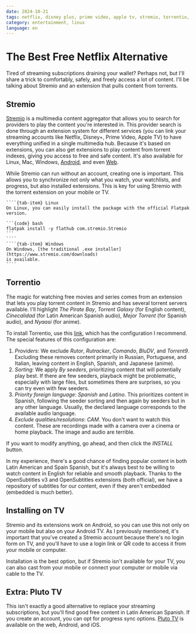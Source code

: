 ```yaml
---
date: 2024-10-21
tags: netflix, disney plus, prime video, apple tv, stremio, torrentio, torrents, pluto tv, watch free movies, watch free series, popcorn time
category: entertainment, linux
language: en
---
```


# The Best Free Netflix Alternative

Tired of streaming subscriptions draining your wallet? Perhaps not, but I'll
share a trick to comfortably, safely, and freely access a lot of content. I'll
be talking about Stremio and an extension that pulls content from torrents.

## Stremio

[Stremio](https://www.stremio.com/) is a multimedia content aggregator that
allows you to search for providers to play the content you're interested in.
This provider search is done through an extension system for different services
(you can link your streaming accounts like Netflix, Disney+, Prime Video, Apple
TV) to have everything unified in a single multimedia hub. Because it's based on
extensions, you can also get extensions to play content from torrent indexes,
giving you access to free and safe content. It's also available for Linux, Mac,
Windows,
[Android](https://play.google.com/store/apps/details?id=com.stremio.one&hl=es_CO),
and even [Web](https://web.stremio.com/).

While Stremio can run without an account, creating one is important. This allows
you to synchronize not only what you watch, your watchlists, and progress, but
also installed extensions. This is key for using Stremio with the torrent
extension on your mobile or TV.

`````{tab-set}
````{tab-item} Linux
On Linux, you can easily install the package with the official Flatpak
version.

```{code} bash
flatpak install -y flathub com.stremio.Stremio
```
````
````{tab-item} Windows
On Windows, [the traditional .exe installer](https://www.stremio.com/downloads)
is available.
````
`````

## Torrentio

The magic for watching free movies and series comes from an extension that lets
you play torrent content in Stremio and has several torrent servers available.
I'll highlight *The Pirate Bay*, *Torrent Galaxy* (for English content),
*Cinecalidad* (for Latin American Spanish audio), *Mejor Torrent* (for Spanish
audio), and *Nyaasi* (for anime).

To install Torrentio, use this
[link](https://torrentio.strem.fun/providers=yts,eztv,rarbg,1337x,thepiratebay,kickasstorrents,torrentgalaxy,magnetdl,horriblesubs,nyaasi,tokyotosho,anidex,mejortorrent,wolfmax4k,cinecalidad%7Csort=seeders%7Clanguage=spanish,latino%7Cqualityfilter=cam/configure),
which has the configuration I recommend. The special features of this
configuration are:

1. *Providers*: We exclude *Rutor*, *Rutracker*, *Comando*, *BluDV*, and
   *Torrent9*. Excluding these removes content primarily in Russian, Portuguese,
   and Italian, leaving content in English, Spanish, and Japanese (anime).
2. *Sorting*: We apply *By seeders*, prioritizing content that will potentially
   play best. If there are few seeders, playback might be problematic,
   especially with large files, but sometimes there are surprises, so you can
   try even with few seeders.
3. *Priority foreign language*: *Spanish* and *Latino*. This prioritizes content
   in Spanish, following the seeder sorting and then again by seeders but in any
   other language. Usually, the declared language corresponds to the available
   audio language.
4. *Exclude qualities/resolutions*: *CAM*. You don't want to watch this content.
   These are recordings made with a camera over a cinema or home playback. The
   image and audio are terrible.

If you want to modify anything, go ahead, and then click the *INSTALL* button.

In my experience, there's a good chance of finding popular content in both Latin
American and Spain Spanish, but it's always best to be willing to watch content
in English for reliable and smooth playback. Thanks to the OpenSubtitles v3 and
OpenSubtitles extensions (both official), we have a repository of subtitles for
our content, even if they aren't embedded (embedded is much better).

## Installing on TV

Stremio and its extensions work on Android, so you can use this not only on your
mobile but also on your Android TV. As I previously mentioned, it's important
that you've created a Stremio account because there's no login form on TV, and
you'll have to use a login link or QR code to access it from your mobile or
computer.

Installation is the best option, but if Stremio isn't available for your TV, you
can also cast from your mobile or connect your computer or mobile via cable to
the TV.

## Extra: Pluto TV

This isn't exactly a good alternative to replace your streaming subscriptions,
but you'll find good free content in Latin American Spanish. If you create an
account, you can opt for progress sync options.
[Pluto TV](https://www.pluto.tv/welcome) is available on the web, Android, and
iOS.
